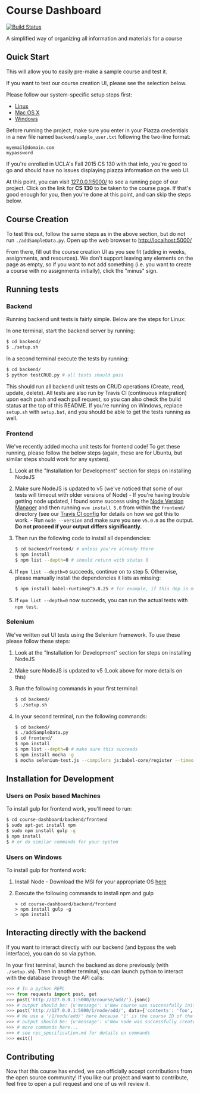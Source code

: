 # Course Dashboard

[![Build Status](https://img.shields.io/travis/nfischer/course-dashboard/master.svg?style=flat-square)](https://travis-ci.org/nfischer/course-dashboard)

A simplified way of organizing all information and materials for a course

## Quick Start

This will allow you to easily pre-make a sample course and test it.

If you want to test our course creation UI, please see the selection below.

Please follow our system-specific setup steps first:

 - [Linux](linux-setup.md)
 - [Mac OS X](mac-setup.md)
 - [Windows](windows-setup.md)

Before running the project, make sure you enter in your Piazza credentials in a
new file named `backend/sample_user.txt` following the two-line format:

```
myemail@domain.com
mypassword
```

If you're enrolled in UCLA's Fall 2015 CS 130 with that info, you're good to go
and should have no issues displaying piazza information on the web UI.

At this point, you can visit [127.0.0.1:5000/](http://127.0.0.1:5000/) to see a
running page of our project. Click on the link for **CS 130** to be taken to the
course page. If that's good enough for you, then you're done at this point, and
can skip the steps below.

## Course Creation

To test this out, follow the same steps as in the above section, but do not run
`./addSampleData.py`. Open up the web browser to
[http://localhost:5000/](http://localhost:5000/)

From there, fill out the course creation UI as you see fit (adding in weeks,
assignments, and resources). We don't support leaving any elements on the page
as empty, so if you want to not add something (i.e. you want to create a course
with no assignments initially), click the "minus" sign.

## Running tests

### Backend

Running backend unit tests is fairly simple. Below are the steps for Linux:

In one terminal, start the backend server by running:

```Bash
$ cd backend/
$ ./setup.sh
```

In a second terminal execute the tests by running:

```Bash
$ cd backend/
$ python testCRUD.py # all tests should pass
```

This should run all backend unit tests on CRUD operations (Create, read, update,
delete). All tests are also run by Travis CI (continuous integration) upon each
push and each pull request, so you can also check the build status at the top of
this README. If you're running on Windows, replace `setup.sh` with `setup.bat`,
and you should be able to get the tests running as well.

### Frontend

We've recently added mocha unit tests for frontend code! To get these running,
please follow the below steps (again, these are for Ubuntu, but similar steps
should work for any system).

  1. Look at the "Installation for Development" section for steps on installing
     NodeJS
  2. Make sure NodeJS is updated to v5 (we've noticed that some of our tests
     will timeout with older versions of Node)
    - If you're having trouble getting node updated, I found some success using
      the [Node Version Manager](https://github.com/creationix/nvm) and then
      running `nvm install 5.0` from within the `frontend/` directory (see our
      [Travis CI config](.travis.yml) for details on how we got this to work.
    - Run `node --version` and make sure you see `v5.0.0` as the output. **Do
      not proceed if your output differs significantly.**
  3. Then run the following code to install all dependencies:

     ```Bash
     $ cd backend/frontend/ # unless you're already there
     $ npm install
     $ npm list --depth=0 # should return with status 0
     ```

  4. If `npm list --depth=0` succeeds, continue on to step 5. Otherwise, please
     manually install the dependencies it lists as missing:

     ```Bash
     $ npm install babel-runtime@^5.8.25 # for example, if this dep is missing
     ```

  5. If `npm list --depth=0` now succeeds, you can run the actual tests with
     `npm test`.

### Selenium

We've written out UI tests using the Selenium framework. To use these please
follow these steps:

  1. Look at the "Installation for Development" section for steps on installing
     NodeJS
  2. Make sure NodeJS is updated to v5 (Look above for more details on this)
  3. Run the following commands in your first terminal:

     ```Bash
     $ cd backend/
     $ ./setup.sh
     ```

  4. In your second terminal, run the following commands:

     ```Bash
     $ cd backend/
     $ ./addSampleData.py
     $ cd frontend/
     $ npm install
     $ npm list --depth=0 # make sure this succeeds
     $ npm install mocha -g
     $ mocha selenium-test.js --compilers js:babel-core/register --timeout 10000
     ```

## Installation for Development

### Users on Posix based Machines

To install gulp for frontend work, you'll need to run:

```Bash
$ cd course-dashboard/backend/frontend
$ sudo apt-get install npm
$ sudo npm install gulp -g
$ npm install
$ # or do similar commands for your system
```

### Users on Windows

To install gulp for frontend work:

  1. Install Node
    - Download the MSI for your appropriate OS
      [here](https://nodejs.org/en/download/)
  2. Execute the following commands to install npm and gulp

     ```
     > cd course-dashboard/backend/frontend
     > npm install gulp -g
     > npm install
     ```

## Interacting directly with the backend

If you want to interact directly with our backend (and bypass the web
interface), you can do so via python.

In your first terminal, launch the backend as done previously (with
`./setup.sh`). Then in another terminal, you can launch python to interact with
the database through the API calls:

```Python
>>> # In a python REPL
>>> from requests import post, get
>>> post('http://127.0.0.1:5000/0/course/add/').json()
>>> # output should be: {u'message': u'New course was successfully initialized', u'course_id': '1'}
>>> post('http://127.0.0.1:5000/1/node/add/', data={'contents': 'foo', 'renderer': 'bar'}).json()
>>> # We use a '/1/node/add/' here because '1' is the course ID of the course we just created
>>> # output should be: {u'message': u'New node was successfully created'}
>>> # more commands here...
>>> # see rpc_specification.md for details on commands
>>> exit()
```

## Contributing

Now that this course has ended, we can officially accept contributions from the
open source community! If you like our project and want to contribute, feel free
to open a pull request and one of us will review it.
